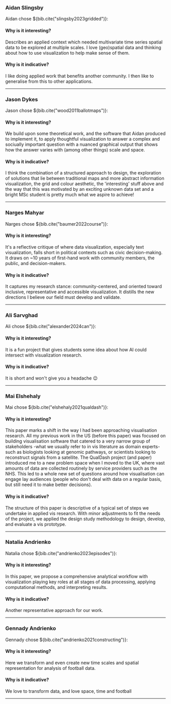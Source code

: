 ### Aidan Slingsby

Aidan chose ${bib.cite("slingsby2023gridded")}:

#### Why is it interesting?

Describes an applied context which needed multivariate time series spatial data to be explored at multiple scales. I love (geo)spatial data and thinking about how to use visualization to help make sense of them.

#### Why is it indicative?

I like doing applied work that benefits another community. I then like to generalise from this to other applications.

---

### Jason Dykes

Jason chose ${bib.cite("wood2011ballotmaps")}:

#### Why is it interesting?


We build upon some theoretical work, and the software that Aidan produced to implement it, to apply thoughtful visualization to answer a complex and sociually important question with a nuanced graphical output that shows how the answer varies with (among other things) scale and space.

#### Why is it indicative?

I think the combination of a structured approach to design, the exploration of solutions that lie between traditional maps and more abstract information visualization, the grid and colour aesthetic, the 'interesting' stuff above and the way that this was motivated by an exciting unknown data set and a bright MSc student is pretty much what we aspire to achieve!

---

### Narges Mahyar

Narges chose ${bib.cite("baumer2022course")}:

#### Why is it interesting?

It's a reflective critique of where data visualization, especially text visualization, falls short in political contexts such as civic decision-making. It draws on ~10 years of first-hand work with community members, the public, and decision-makers.

#### Why is it indicative?

It captures my research stance: community-centered, and oriented toward inclusive, representative and accessible visualization. It distills the new directions I believe our field must develop and validate.

---

### Ali Sarvghad

Ali chose ${bib.cite("alexander2024can")}:

#### Why is it interesting?

It is a fun project that gives students some idea about how AI could intersect with visualization research.

#### Why is it indicative?

It is short and won't give you a headache 😉

---

### Mai Elshehaly

Mai chose ${bib.cite("elshehaly2021qualdash")}:

#### Why is it interesting?

This paper marks a shift in the way I had been approaching visualisation research. All my previous work in the US (before this paper) was focused on building visualisation software that catered to a very narrow group of stakeholders -what we usually refer to in vis literature as domain experts- such as biologists looking at genomic pathways, or scientists looking to reconstruct signals from a satellite.
The QualDash project (and paper) introduced me to a new problem space when I moved to the UK, where vast amounts of data are collected routinely by service providers such as the NHS. This led to a whole new set of questions around how visualisation can engage lay audiences (people who don't deal with data on a regular basis, but still need it to make better decisions).

#### Why is it indicative?

The structure of this paper is descriptive of a typical set of steps we undertake in applied vis research. With minor adjustments to fit the needs of the project, we applied the design study methodology to design, develop, and evaluate a vis prototype.

---

### Natalia Andrienko

Natalia chose ${bib.cite("andrienko2023episodes")}:

#### Why is it interesting?

In this paper, we propose a comprehensive analytical workflow with visualization playing key roles at all stages of data processing, applying computational methods, and interpreting results.

#### Why is it indicative?

Another representative approach for our work.

---

### Gennady Andrienko

Gennady chose ${bib.cite("andrienko2021constructing")}:

#### Why is it interesting?

Here we transform and even create new time scales and spatial representation for analysis of football data.


#### Why is it indicative?

We love to transform data, and love space, time and football

---

